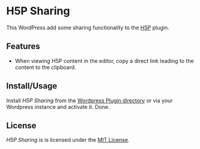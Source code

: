 # H5P Sharing
This WordPress add some sharing functionality to the [H5P](https://h5p.org) plugin.

## Features
* When viewing H5P content in the editor, copy a direct link leading to the content to the clipboard.

## Install/Usage
Install _H5P Sharing_ from the [Wordpress Plugin directory](https://wordpress.org/plugins/h5psharing/) or via your Wordpress
instance and activate it. Done.

## License
_H5P Sharing_ is is licensed under the [MIT License](https://github.com/octofuchs/h5psharing/blob/master/LICENSE).
